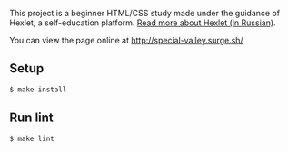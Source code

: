 This project is a beginner HTML/CSS study made under the guidance of Hexlet, a self-education platform. [Read more about Hexlet (in Russian)](https://ru.hexlet.io/pages/about).

You can view the page online at http://special-valley.surge.sh/

## Setup

```sh
$ make install
```

## Run lint

```sh
$ make lint
```
